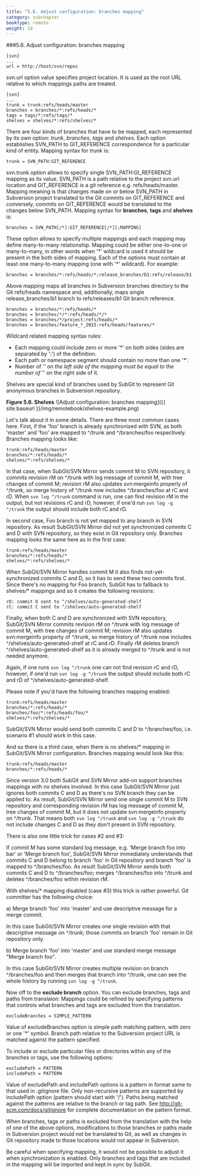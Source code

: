 ```yaml
---
title: "5.6. Adjust configuration: branches mapping"
category: subchapter
booktype: remote
weight: 14
---
```

###5.6. Adjust configuration: branches mapping

    [svn]
    ...
    url = http://host/svn/repos

svn.url option value specifies project location. It is used as the root URL relative to which mappings paths are treated.

    [svn]
    ...
    trunk = trunk:refs/heads/master
    branches = branches/*:refs/heads/*
    tags = tags/*:refs/tags/*
    shelves = shelves/*:refs/shelves/*

There are four kinds of branches that have to be mapped, each represented by its own option: *trunk*, *branches*, *tags* and *shelves*. Each option establishes SVN\_PATH to GIT\_REFERENCE correspondence for a particular kind of entity. Mapping syntax for *trunk* is:

    trunk = SVN_PATH:GIT_REFERENCE

svn.trunk option allows to specify single SVN\_PATH:GI\_REFERENCE mapping as its value. SVN\_PATH is a path relative to the project svn.url location and GIT\_REFERENCE is a git reference e.g. refs/heads/master. Mapping meaning is that changes made on or below SVN\_PATH in Subversion project translated to the Git commits on GIT\_REFERENCE and conversely, commits on GIT\_REFERENCE would be translated to the changes below SVN\_PATH. Mapping syntax for **branches**, **tags** and **shelves** is:

    branches = SVN_PATH[/*]:GIT_REFERENCE[/*][;MAPPING]

These option allows to specify multiple mappings and each mapping may define many-to-many relationship. Mapping could be either one-to-one or many-to-many, in other words when '\*' wildcard is used it should be present in the both sides of mapping. Each of the options must contain at least one many-to-many mapping (one with '\*' wildcard). For example:

    branches = branches/*:refs/heads/*;release_branches/b1:refs/release/b1

Above mapping maps all branches in Subversion branches directory to the Git refs/heads namespace and, additionally, maps single release\_branches/b1 branch to refs/releases/b1 Git branch reference.

    branches = branches/*:refs/heads/*
    branches = branches/*/*:refs/heads/*/*
    branches = branches/*/project:refs/heads/*
    branches = branches/feature_*_2015:refs/heads/features/*

Wildcard related mapping syntax rules:
- Each mapping could include zero or more '*' on both sides (sides are separated by ':') of the definition.
- Each path or namespace segment should contain no more than one '*'.
- Number of '*' on the left side of the mapping must be equal to the number of '*' on the right side of it.

Shelves are special kind of branches used by SubGit to represent Git anonymous branches in Subversion repository.

**Figure 5.6. Shelves**
![Adjust configuration: branches mapping]({{ site.baseurl }}/img/remotebook/shelves-example.png)

Let's talk about it in some details. There are three most common cases here.
First, if the 'foo' branch is already synchronised with SVN, as both 'master' and 'foo' are mapped to ^/trunk and ^/branches/foo respectively.
Branches mapping looks like:
    
    trunk:refs/heads/master
    branches/*:refs/heads/*
    shelves/*:refs/shelves/*

In that case, when SubGit/SVN Mirror sends commit M to SVN repository, it commits revision rM on ^/trunk with log message of commit M, with tree changes of commit M; revision rM also updates svn:mergeinfo properly of ^/trunk, so merge history of ^/trunk now includes ^/branches/foo at rC and rD. 
When `svn log ^/trunk` command is run, one can find revision rM in the output, but not revisions rC and rD, however, if one'd run `svn log -g ^/trunk` the output should include both rC and rD.

In second case, Foo branch is not yet mapped to any branch in SVN repository. As result SubGit/SVN Mirror did not yet synchronized commits C and D with SVN repository, so they exist in Git repository only.
Branches mapping looks the same here as in the first case:

    trunk:refs/heads/master
    branches/*:refs/heads/*
    shelves/*:refs/shelves/*

When SubGit/SVN Mirror handles commit M it also finds not-yet-synchronized commits C and D, so it has to send these two commits first. Since there's no mapping for Foo branch, SubGit has to fallback to shelves/* mappings and so it creates the following revisions:

    rD: commit D sent to ^/shelves/auto-generated-shelf
    rC: commit C sent to ^/shelves/auto-generated-shelf

Finally, when both C and D are synchronized with SVN repository, SubGit/SVN Mirror commits revision rM on ^/trunk with log message of commit M, with tree changes of commit M; revision rM also updates svn:mergeinfo property of ^/trunk, so merge history of ^/trunk now includes ^/shelves/auto-generated-shelf at rC and rD. Finally rM deletes branch ^/shelves/auto-generated-shelf as it is already merged to ^/trunk and is not needed anymore.

Again, if one runs `svn log ^/trunk` one can not find revision rC and rD, however, if one'd run `svn log -g ^/trunk` the output should include both rC and rD of ^/shelves/auto-generated-shelf.

Please note if you'd have the following branches mapping enabled:

    trunk:refs/heads/master
    branches/*:refs/heads/*
    branches/foo/*:refs/heads/foo/*
    shelves/*:refs/shelves/*

SubGit/SVN Mirror would send both commits C and D to ^/branches/foo, i.e. scenario #1 should work in this case.

And so there is a third case, when there is no shelves/* mapping in SubGit/SVN Mirror configuration.
Branches mapping would look like this:

    trunk:refs/heads/master
    branches/*:refs/heads/*

Since version 3.0 both SubGit and SVN Mirror add-on support branches mappings with no shelves involved. In this case SubGit/SVN Mirror just ignores both commits C and D as there's no SVN branch they can be applied to. As result, SubGit/SVN Mirror send one single commit M to SVN repository and corresponding revision rM has log message of commit M, tree changes of commit M, but it does not update svn:mergeinfo property on ^/trunk. That means both `svn log ^/trunk` and `svn log -g ^/trunk` do not include changes C and D as they don't present in SVN repository.

There is also one little trick for cases #2 and #3:

If commit M has some standard log message, e.g. 'Merge branch foo into bar' or 'Merge branch foo', SubGit/SVN Mirror immediately understands that commits C and D belong to branch 'foo' in Git repository and branch 'foo' is mapped to ^/branches/foo. As result SubGit/SVN Mirror sends both commits C and D to ^/branches/foo; merges ^/branches/foo into ^/trunk and deletes ^/branches/foo within revision rM.

With shelves/* mapping disabled (case #3) this trick is rather powerful. Git committer has the following choice:

a) Merge branch 'foo' into 'master' and use descriptive message for a merge commit.

In this case SubGit/SVN Mirror creates one single revision with that descriptive message on ^/trunk; those commits on branch 'foo' remain in Git repository only.

b) Merge branch 'foo' into 'master' and use standard merge message "Merge branch foo".

In this case SubGit/SVN Mirror creates multiple revision on branch ^/branches/foo and then merges that branch into ^/trunk, one can see the whole history by running `svn log -g ^/trunk`.

Now off to the **exclude branch** option.
You can exclude branches, tags and paths from translaion:
Mappings could be refined by specifying patterns that controls what branches and tags
are excluded from the translation.

    excludeBranches = SIMPLE_PATTERN

Value of excludeBranches option is simple path matching pattern, with zero or one '*' symbol.
Branch path relative to the Subversion project URL is matched against the pattern specified.

To include or exclude particular files or directories within any of the branches or tags, use the following options:
    
    excludePath = PATTERN
    includePath = PATTERN

Value of excludePath and includePath options is a pattern in format same to that used in .gitignore file.
Only non-recursive patterns are supported by includePath option (pattern should start with '/').
Paths being matched against the patterns are relative to the branch or tag path.
See <http://git-scm.com/docs/gitignore> for complete documentation on the pattern format.

When branches, tags or paths is excluded from the translation with the help of one of the above options, modifications to those branches or paths made in Subversion project would not be translated to Git, as well as changes in Git repository made to those locations would not appear in Subversion.

Be careful when specifying mapping, it would not be possible to adjust it when synchronization is enabled. Only branches and tags that are included in the mapping will be imported and kept in sync by SubGit.

[](#up)